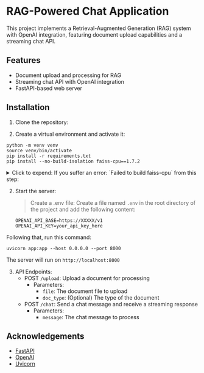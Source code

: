 # RAG-Powered Chat Application

This project implements a Retrieval-Augmented Generation (RAG) system with OpenAI integration, featuring document upload capabilities and a streaming chat API.

## Features

- Document upload and processing for RAG
- Streaming chat API with OpenAI integration
- FastAPI-based web server

## Installation

1. Clone the repository:

2. Create a virtual environment and activate it:
```
python -m venv venv
source venv/bin/activate
pip install -r requirements.txt
pip install --no-build-isolation faiss-cpu==1.7.2
```

 
<details>

<summary>
 Click to expend: If you suffer an error: `Failed to build faiss-cpu` from this step:
</summary>
   The error is related to building the faiss-cpu package, which requires SWIG. Here's a quick guide to resolve this issue:
1. Install SWIG:

   - For macOS, use Homebrew: `brew install swig`
   - For ubuntu: `sudo apt-get update && sudo apt-get install build-essential swig libopenblas-dev`
   
   
 2. or, SWIG does not work
   - you can try using Anaconda/Miniconda. However, I dont want to put much tutorial here.
   


2. After installing SWIG, try installing the requirements again:
   ```
   pip install -r requirements.txt
   ```

3. If issues persist with faiss-cpu, try using a pre-built wheel:
   - In requirements.txt, replace `faiss-cpu==1.7.2` with `faiss-cpu==1.7.2 --only-binary :all:`

4. Alternatively, use faiss-cpu from conda:
   - Install Miniconda or Anaconda
   - Create a new conda environment: `conda create -n your_env_name python=3.8`
   - Install faiss-cpu: `conda install -c conda-forge faiss-cpu`
   - Install other requirements: `pip install -r requirements.txt`
</details>


2. Start the server:

    > Create a .env file:
   Create a file named `.env` in the root directory of the project and add the following content:
   ```
   OPENAI_API_BASE=https://XXXXX/v1
   OPENAI_API_KEY=your_api_key_here
   ```

Following that, run this command:
   ```
   uvicorn app:app --host 0.0.0.0 --port 8000
   ```
   The server will run on `http://localhost:8000`

3. API Endpoints:
   - POST `/upload`: Upload a document for processing
     - Parameters:
       - `file`: The document file to upload
       - `doc_type`: (Optional) The type of the document
   - POST `/chat`: Send a chat message and receive a streaming response
     - Parameters:
       - `message`: The chat message to process


## Acknowledgements

- [FastAPI](https://fastapi.tiangolo.com/)
- [OpenAI](https://openai.com/)
- [Uvicorn](https://www.uvicorn.org/)



